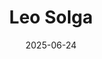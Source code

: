 ---
title: "Leo Solga"
summary: "Future American President"
image: "/images/friends/leo.jpg"
badges: ["Benjamin Franklin Scholar", "Political Science", "Notary"]
links:
  - icon: "fab fa-linkedin"
    url: "https://www.linkedin.com/in/leosolga/"
date: 2025-06-24
---